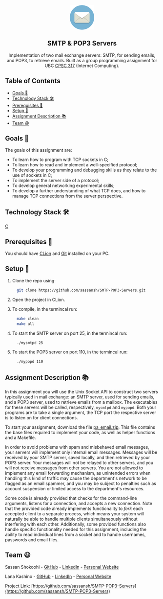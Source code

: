 <!-- PROJECT LOGO -->
<br />
<p align="center">
 <a href="https://github.com/sassansh/SMTP-POP3-Servers">
    <img src="/images/logo.png" alt="Logo" width="80" height="80">
  </a>
  <h2 align="center">SMTP & POP3 Servers</h2>

  <p align="center">
     Implementation of two mail exchange servers: SMTP, for sending emails, and POP3, to retrieve emails. Built as a group programming assignment for UBC <a href="https://courses.students.ubc.ca/cs/courseschedule?pname=subjarea&tname=subj-course&dept=CPSC&course=317">CPSC 317</a> (Internet Computing).
  </p>
</p>

<!-- ![Assignment Question](/images/interface.png) -->

## Table of Contents

- [Goals 🎯](#goals-)
- [Technology Stack 🛠️](#technology-stack-)
- [Prerequisites 🍪](#prerequisites-)
- [Setup 🔧](#setup-)
- [Assignment Description 📚](#assignment-description-)
- [Team ‎😃](#team-)

## Goals 🎯

The goals of this assignment are:

- To learn how to program with TCP sockets in C;
- To learn how to read and implement a well-specified protocol;
- To develop your programming and debugging skills as they relate to the use of sockets in C;
- To implement the server side of a protocol;
- To develop general networking experimental skills;
- To develop a further understanding of what TCP does, and how to manage TCP connections from the server perspective.

## Technology Stack 🛠️

[C](https://www.cprogramming.com)

## Prerequisites 🍪

You should have [CLion](https://www.jetbrains.com/clion/) and [Git](https://git-scm.com/) installed on your PC.

## Setup 🔧

1. Clone the repo using:

   ```bash
     git clone https://github.com/sassansh/SMTP-POP3-Servers.git
   ```

2. Open the project in CLion.

3. To compile, in the termincal run:

   ```bash
     make clean
     make all
   ```
   
4. To start the SMTP server on port 25, in the termincal run:

   ```bash
     ./mysmtpd 25
   ```
5. To start the POP3 server on port 110, in the termincal run:

   ```bash
     ./mypopd 110
   ```

## Assignment Description 📚

In this assignment you will use the Unix Socket API to construct two servers typically used in mail exchange: an SMTP server, used for sending emails, and a POP3 server, used to retrieve emails from a mailbox. The executables for these servers will be called, respectively, `mysmtpd` and `mypopd`. Both your programs are to take a single argument, the TCP port the respective server is to listen on for client connections.

To start your assignment, download the file [pa_email.zip](https://ca.prairielearn.com/pl/course_instance/2347/instance_question/12641537/clientFilesQuestion/pa_email.zip). This file contains the base files required to implement your code, as well as helper functions and a Makefile.

In order to avoid problems with spam and misbehaved email messages, your servers will implement only internal email messages. Messages will be received by your SMTP server, saved locally, and then retrieved by your POP3 server. Your messages will not be relayed to other servers, and you will not receive messages from other servers. You are not allowed to implement any email forwarding mechanism, as unintended errors when handling this kind of traffic may cause the department's network to be flagged as an email spammer, and you may be subject to penalties such as account suspension or limited access to the department's resources.

Some code is already provided that checks for the command-line arguments, listens for a connection, and accepts a new connection. Note that the provided code already implements functionality to *fork* each accepted client to a separate process, which means your system will naturally be able to handle multiple clients simultaneously without interfering with each other. Additionally, some provided functions also handle specific functionality needed for this assignment, including the ability to read individual lines from a socket and to handle usernames, passwords and email files.

## Team ‎😃

Sassan Shokoohi - [GitHub](https://github.com/sassansh) - [LinkedIn](https://www.linkedin.com/in/sassanshokoohi/) - [Personal Website](https://sassanshokoohi.ca)

Lana Kashino - [GitHub](https://github.com/lanakashino) - [LinkedIn](https://www.linkedin.com/in/lanakashino/) - [Personal Website](https://lanakashino.com)

Project Link: [https://github.com/sassansh/SMTP-POP3-Servers](https://github.com/sassansh/SMTP-POP3-Servers)

[linkedin-shield]: https://img.shields.io/badge/-LinkedIn-black.svg?style=for-the-badge&logo=linkedin&colorB=555
[linkedin-url]: https://www.linkedin.com/in/sassanshokoohi/
